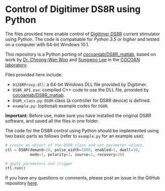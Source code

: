 # Control of Digitimer DS8R using Python

The files provided here enable control of [Digitimer DS8R][ds8r] current stimulator using Python.
The code is compatiable for *Python 3.5 or higher* and tested on a computer with 64-bit Windows 10.1.

This repository is a Python porting of [cocoanlab/DS8R_matlab][ds8r-matlab], based on work by [Dr. Choong-Wan Woo][choongwan-woo] and [Sungwoo Lee][sungwoo-lee] in the [COCOAN laboratory][cocoanlab].

[ds8r]: https://digitimer.com/products/human-neurophysiology/peripheral-stimulators-2/ds8/
[ds8r-matlab]: https://github.com/cocoanlab/DS8R_matlab
[choongwan-woo]: https://github.com/wanirepo
[sungwoo-lee]: https://github.com/Sungwoo-Lee
[cocoanlab]: https://cocoanlab.github.io/

Files provided here include:

* `D128RProxy.dll`: a 64-bit Windows DLL file provided by Digitimer.
* `DS8R_API.exe`: compiled C++ code to use the DLL file, provided by [cocoanlab/DS8R_matlab][ds8r-matlab].
* `DS8R_class.py`: `DS8R` class (a controller for DS8R device) is defined.
* `example.py`: (optional) example codes for `DS8R`.

**Important:** Before use, make sure you have installed the original DS8R software, and saved all the files in one folder.

The code for the DS8R control using Python should be implemented using two basic parts as follows (refer to `example.py` for an example use):  

```python
# create an object of the DS8R class and set parameter values.
ctl = DS8R(demand=20, pulse_width=1000, enabled=1, dwell=10,
           mode=1, polarity=1, source=1, recovery=20)

# apply parameters and trigger
ctl.run()
```

If you have any questions or comments, please post an issue in the GitHub repository [here][github-issue].

[github-issue]: https://github.com/CCS-Lab/DS8R_python/issues
